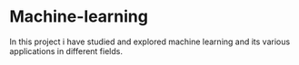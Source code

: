 # Machine-learning
In this project i have studied and explored machine learning and its various applications in different fields.
